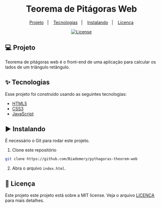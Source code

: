 #

<h1 align="center">Teorema de Pitágoras Web</h1>

<p align="center">
  <a href="#-project">Projeto</a>&nbsp;&nbsp;&nbsp;|&nbsp;&nbsp;&nbsp;
  <a href="#-technologies">Tecnologias</a>&nbsp;&nbsp;&nbsp;|&nbsp;&nbsp;&nbsp;
  <a href="#%EF%B8%8F-running">Instalando</a>&nbsp;&nbsp;&nbsp;|&nbsp;&nbsp;&nbsp;
  <!-- <a href="#-testing">Testing</a>&nbsp;&nbsp;&nbsp;|&nbsp;&nbsp;&nbsp;   -->
  <a href="#-license">Licença</a>
</p>

<p align="center">
  <a href="#-license">
    <img alt="License" src="https://img.shields.io/static/v1?label=license&message=MIT&color=4a79a5&labelColor=000000">
  </a>
</p>

## 💻 Projeto

Teorema de pitágoras web é o front-end de uma aplicação para calcular os lados de um triângulo retângulo.

## ✨ Tecnologias

Esse projeto foi construido usando as seguintes tecnologias:

- [HTML5](https://www.w3schools.com/html/)
- [CSS3](https://www.w3schools.com/css/)
- [JavaScript](https://www.javascript.com/)

## ▶️ Instalando

É necessário o Git para rodar este projeto.

1. Clone este repositório

```sh
git clone https://github.com/Biademery/pythagoras-theorem-web
```

2. Abra o arquivo ` index.html `.


## 📝 Licença

Este projeto este projeto está sobre a MIT license. Veja o arquivo [LICENÇA](LICENSE.md) para mais detalhes.